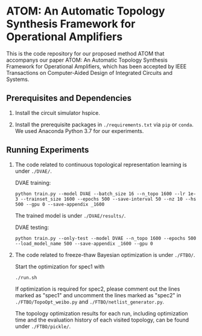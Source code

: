 # ATOM: An Automatic Topology Synthesis Framework for Operational Amplifiers

This is the code repository for our proposed method ATOM that accompanys our paper ATOM: An Automatic Topology Synthesis Framework for Operational Amplifiers, which has been accepted by IEEE Transactions on Computer-Aided Design of Integrated Circuits and Systems.

## Prerequisites and Dependencies

1. Install the circuit simulator hspice.

2. Install the prerequisite packages in ```./requirements.txt``` via ```pip``` or ```conda```. We used Anaconda Python 3.7 for our experiments.

## Running Experiments

1. The code related to continuous topological representation learning is under ```./DVAE/```.

    DVAE training:

    ```python train.py --model DVAE --batch_size 16 --n_topo 1600 --lr 1e-3 --trainset_size 1600 --epochs 500 --save-interval 50 --nz 10 --hs 500 --gpu 0 --save-appendix _1600```

    The trained model is under ```./DVAE/results/```.

    DVAE testing:

    ```python train.py --only-test --model DVAE --n_topo 1600 --epochs 500 --load_model_name 500 --save-appendix _1600 --gpu 0```

2. The code related to freeze-thaw Bayesian optimization is under ```./FTBO/```.

    Start the optimization for spec1 with

    ```./run.sh```

    If optimization is required for spec2, please comment out the lines marked as "spec1" and uncomment the lines marked as "spec2" in ```./FTBO/TopoOpt_weibo.py``` and ```./FTBO/netlist_generator.py```.

    The topology optimization results for each run, including optimization time and the evaluation history of each visited topology, can be found under ```./FTBO/pickle/```.
